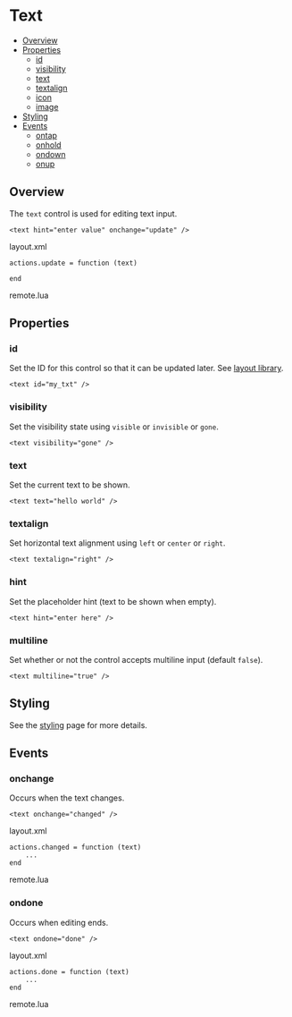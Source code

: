 ﻿
# Text
* [Overview](#overview)
* [Properties](#properties)
	* [id](#id)
	* [visibility](#visibility)
	* [text](#text)
	* [textalign](#textalign)
	* [icon](#icon)
	* [image](#image)
* [Styling](#styling)
* [Events](#events)
	* [ontap](#ontap)
	* [onhold](#onhold)
	* [ondown](#ondown)
	* [onup](#onup)



## Overview
The ``text`` control is used for editing text input.

	<text hint="enter value" onchange="update" />

<ct>layout.xml</ct>

	actions.update = function (text)
		
	end

<ct>remote.lua</ct>



## Properties



### id
Set the ID for this control so that it can be updated later. See [layout library](/libs/layout.md).

	<text id="my_txt" />



### visibility
Set the visibility state using ``visible`` or ``invisible`` or ``gone``.

	<text visibility="gone" />



### text
Set the current text to be shown.

	<text text="hello world" />



### textalign
Set horizontal text alignment using ``left`` or ``center`` or ``right``.

	<text textalign="right" />



### hint
Set the placeholder hint (text to be shown when empty).

	<text hint="enter here" />



### multiline
Set whether or not the control accepts multiline input (default ``false``).

	<text multiline="true" />



## Styling
See the [styling](styling.md) page for more details.



## Events



### onchange
Occurs when the text changes.

	<text onchange="changed" />

<ct>layout.xml</ct>

	actions.changed = function (text)
		...
	end

<ct>remote.lua</ct>



### ondone
Occurs when editing ends.

	<text ondone="done" />

<ct>layout.xml</ct>

	actions.done = function (text)
		...
	end

<ct>remote.lua</ct>
